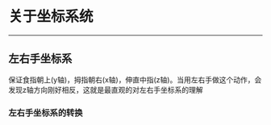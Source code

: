 # 关于坐标系统

---

## 左右手坐标系

保证食指朝上(y轴)，拇指朝右(x轴)，伸直中指(z轴)。当用左右手做这个动作，会发现z轴方向刚好相反，这就是最直观的对左右手坐标系的理解

### 左右手坐标系的转换

